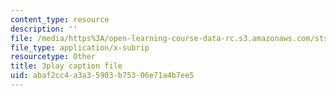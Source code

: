```yaml
---
content_type: resource
description: ''
file: /media/https%3A/open-learning-course-data-rc.s3.amazonaws.com/sts-081-innovation-systems-for-science-technology-energy-manufacturing-and-health-spring-2017/abaf2cc4a3a35903b75306e71a4b7ee5_XGyUFPCwlPI.vtt
file_type: application/x-subrip
resourcetype: Other
title: 3play caption file
uid: abaf2cc4-a3a3-5903-b753-06e71a4b7ee5
---
```

